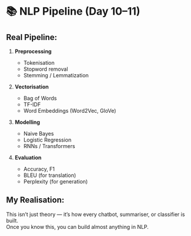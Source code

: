 # 📚 NLP Pipeline (Day 10–11)

## Real Pipeline:
1. **Preprocessing**  
   - Tokenisation  
   - Stopword removal  
   - Stemming / Lemmatization  
2. **Vectorisation**  
   - Bag of Words  
   - TF-IDF  
   - Word Embeddings (Word2Vec, GloVe)

3. **Modelling**  
   - Naive Bayes  
   - Logistic Regression  
   - RNNs / Transformers

4. **Evaluation**  
   - Accuracy, F1  
   - BLEU (for translation)  
   - Perplexity (for generation)

## My Realisation:
This isn’t just theory — it’s how every chatbot, summariser, or classifier is built.  
Once you know this, you can build almost anything in NLP.